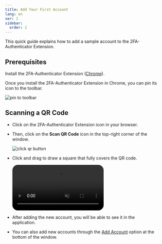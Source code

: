 ```yaml
---
title: Add Your First Account
lang: en
ver: 1
sidebar:
  order: 1
---
```


This quick guide explains how to add a sample account to the 2FA-Authenticator Extension.

## Prerequisites

Install the 2FA-Authenticator Extension ([Chrome](https://chrome.google.com/webstore/detail/authenticator/bhghoamapcdpbohphigoooaddinpkbai)).

Once you install the 2FA-Authenticator Extension in Chrome, you can pin its icon to the toolbar.

![pin to toolbar](/img/docs/pin-extension.png)

## Scanning a QR Code

- Click on the 2FA-Authenticator Extension icon in your browser.

- Then, click on the **Scan QR Code** icon in the top-right corner of the window.

    ![click qr button](/img/docs/scan-qr-code-button.png)

- Click and drag to draw a square that fully covers the QR code.

  <video autoplay muted loop style="border-radius: 18px;display: block;">
    <source src="/img/docs/scan-qr-code.webm" type="video/webm">
    Your browser does not support the video tag.
  </video>

- After adding the new account, you will be able to see it in the application.

- You can also add new accounts through the [Add Account](/docs/adding-accounts/add-new-account/) option at the bottom of the window.

<!-- The 6-digit number is your current one-time password, and the circle in the bottom right corner tells you how much time is left for the current password. If you want to add this account to a mobile app, you can click on the QR icon in the top right corner of the entry to display the QR code for this account.  -->
